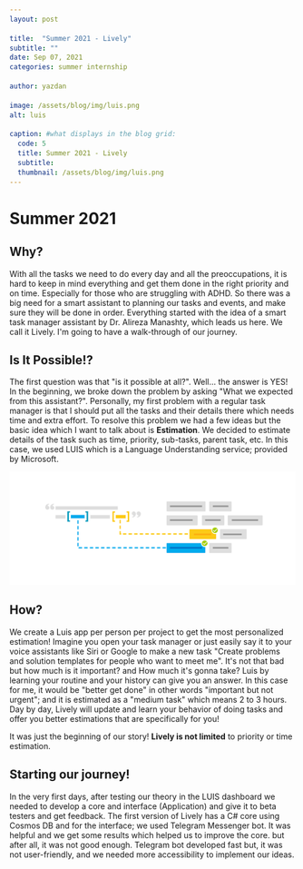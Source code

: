 ```yaml
---
layout: post

title:  "Summer 2021 - Lively"
subtitle: ""
date: Sep 07, 2021
categories: summer internship 

author: yazdan

image: /assets/blog/img/luis.png
alt: luis

caption: #what displays in the blog grid:
  code: 5
  title: Summer 2021 - Lively
  subtitle: 
  thumbnail: /assets/blog/img/luis.png
---
```


# Summer 2021

## Why?
With all the tasks we need to do every day and all the preoccupations, it is hard to keep in mind everything and get them done in the right priority and on time. Especially for those who are struggling with ADHD. So there was a big need for a smart assistant to planning our tasks and events, and make sure they will be done in order.
Everything started with the idea of a smart task manager assistant by Dr. Alireza Manashty, which leads us here. We call it Lively. I'm going to have a walk-through of our journey.



## Is It Possible!?
The first question was that "is it possible at all?". Well... the answer is YES!
In the beginning, we broke down the problem by asking "What we expected from this assistant?". 
Personally, my first problem with a regular task manager is that I should put all the tasks and their details there which needs time and extra effort. To resolve this problem we had a few ideas but the basic idea which I want to talk about is **Estimation**. We decided to estimate details of the task such as time, priority, sub-tasks, parent task, etc. In this case, we used LUIS which is a Language Understanding service; provided by Microsoft.


![](/assets/blog/img/luis.png)

## How?
We create a Luis app per person per project to get the most personalized estimation! 
Imagine you open your task manager or just easily say it to your voice assistants like Siri or Google to make a new task "Create problems and solution templates for people who want to meet me".
It's not that bad but how much is it important? and How much it's gonna take? 
Luis by learning your routine and your history can give you an answer. In this case for me, it would be "better get done" in other words "important but not urgent"; and it is estimated as a "medium task" which means 2 to 3 hours.
Day by day, Lively will update and learn your behavior of doing tasks and offer you better estimations that are specifically for you!

It was just the beginning of our story! **Lively is not limited** to priority or time estimation.


## Starting our journey!
In the very first days, after testing our theory in the LUIS dashboard we needed to develop a core and interface (Application) and give it to beta testers and get feedback. The first version of Lively has a C# core using Cosmos DB and for the interface; we used Telegram Messenger bot. It was helpful and we get some results which helped us to improve the core. but after all, it was not good enough. Telegram bot developed fast but, it was not user-friendly, and we needed more accessibility to implement our ideas. 
